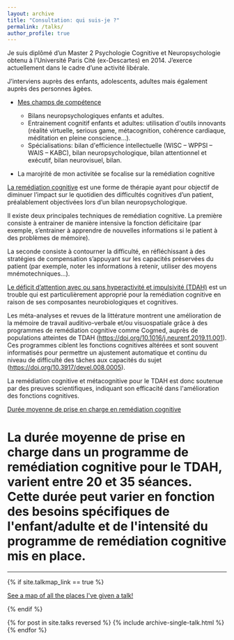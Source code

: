 ```yaml
---
layout: archive
title: "Consultation: qui suis-je ?"
permalink: /talks/
author_profile: true
---
```



Je suis diplômé d’un Master 2 Psychologie Cognitive et Neuropsychologie obtenu à l’Université Paris Cité (ex-Descartes) en 2014. J’exerce actuellement dans le cadre d’une activité libérale.

J’interviens auprès des enfants, adolescents, adultes mais également auprès des personnes âgées.

* <ins>Mes champs de compétence</ins> 
  * Bilans neuropsychologiques enfants et adultes.
  * Entrainement cognitif enfants et adultes: utilisation d'outils innovants (réalité virtuelle, serious game, métacognition, cohérence cardiaque, méditation en pleine conscience...).
  * Spécialisations: bilan d'efficience intellectuelle (WISC – WPPSI – WAIS – KABC), bilan neuropsychologique, bilan attentionnel et exécutif, bilan neurovisuel, bilan.

* La marojrité de mon activitée se focalise sur la remédiation cognitive

<ins>La remédiation cognitive</ins>  est une forme de thérapie ayant pour objectif de diminuer l’impact sur le quotidien des difficultés cognitives d’un patient, préalablement objectivées lors d’un bilan neuropsychologique.

Il existe deux principales techniques de remédiation cognitive. La première consiste à entrainer de manière intensive la fonction déficitaire (par exemple, s’entrainer à apprendre de nouvelles informations si le patient à des problèmes de mémoire).

La seconde consiste à contourner la difficulté, en réfléchissant à des stratégies de compensation s’appuyant sur les capacités préservées du patient (par exemple, noter les informations à retenir, utiliser des moyens mnémotechniques…).

<ins>Le déficit d’attention avec ou sans hyperactivité et impulsivité (TDAH)</ins> est un trouble qui est particulièrement approprié pour la remédiation cognitive en raison de ses composantes neurobiologiques et cognitives. 

Les méta-analyses et revues de la littérature montrent une amélioration de la mémoire de travail auditivo-verbale et/ou visuospatiale grâce à des programmes de remédiation cognitive comme Cogmed, auprès de populations atteintes de TDAH (https://doi.org/10.1016/j.neurenf.2019.11.001). Ces programmes ciblent les fonctions cognitives altérées et sont souvent informatisés pour permettre un ajustement automatique et continu du niveau de difficulté des tâches aux capacités du sujet (https://doi.org/10.3917/devel.008.0005).

La remédiation cognitive et métacognitive pour le TDAH est donc soutenue par des preuves scientifiques, indiquant son efficacité dans l'amélioration des fonctions cognitives.

<ins>Durée moyenne de prise en charge en remédiation cognitive</ins> 

# La durée moyenne de prise en charge dans un programme de remédiation cognitive pour le TDAH, varient entre 20 et 35 séances. Cette durée peut varier en fonction des besoins spécifiques de l'enfant/adulte et de l'intensité du programme de remédiation cognitive mis en place. 

---


{% if site.talkmap_link == true %}

<p style="text-decoration:underline;"><a href="/talkmap.html">See a map of all the places I've given a talk!</a></p>

{% endif %}

{% for post in site.talks reversed %}
  {% include archive-single-talk.html %}
{% endfor %}
